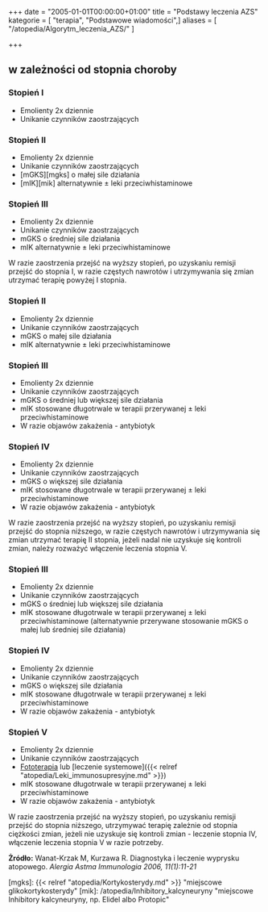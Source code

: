 +++
date = "2005-01-01T00:00:00+01:00"
title = "Podstawy leczenia AZS"
kategorie = [ "terapia", "Podstawowe wiadomości",]
aliases = [ "/atopedia/Algorytm_leczenia_AZS/" ]

+++

## w zależności od stopnia choroby

### Stopień I

-   Emolienty 2x dziennie
-   Unikanie czynników zaostrzających

### Stopień II

- Emolienty 2x dziennie
- Unikanie czynników zaostrzających
- [mGKS][mgks] o małej sile działania
- [mIK][mik] alternatywnie ± leki przeciwhistaminowe

### Stopień III

- Emolienty 2x dziennie
- Unikanie czynników zaostrzających
- mGKS o średniej sile działania
- mIK alternatywnie ± leki przeciwhistaminowe


W razie zaostrzenia przejść na wyższy stopień, po uzyskaniu remisji przejść do
stopnia I, w razie częstych nawrotów i utrzymywania się zmian utrzymać terapię
powyżej I stopnia.


### Stopień II

- Emolienty 2x dziennie
- Unikanie czynników zaostrzających
- mGKS o małej sile działania
- mIK alternatywnie ± leki przeciwhistaminowe

### Stopień III

- Emolienty 2x dziennie
- Unikanie czynników zaostrzających
- mGKS o średniej lub większej sile działania
- mIK stosowane długotrwale w terapii przerywanej ± leki przeciwhistaminowe
- W razie objawów zakażenia - antybiotyk

### Stopień IV

- Emolienty 2x dziennie
- Unikanie czynników zaostrzających
- mGKS o większej sile działania
- mIK stosowane długotrwale w terapii przerywanej ± leki przeciwhistaminowe
- W razie objawów zakażenia - antybiotyk

W razie zaostrzenia przejść na wyższy stopień, po uzyskaniu remisji przejść do stopnia niższego, w razie częstych nawrotów i utrzymywania się zmian utrzymać terapię II stopnia, jeżeli nadal nie uzyskuje się kontroli zmian, należy rozważyć włączenie leczenia stopnia V.

### Stopień III

- Emolienty 2x dziennie
- Unikanie czynników zaostrzających
- mGKS o średniej lub większej sile działania
- mIK stosowane długotrwale w terapii przerywanej ± leki przeciwhistaminowe (alternatywnie przerywane stosowanie mGKS o małej lub średniej sile działania)

### Stopień IV

- Emolienty 2x dziennie
- Unikanie czynników zaostrzających
- mGKS o większej sile działania
- mIK stosowane długotrwale w terapii przerywanej ± leki przeciwhistaminowe
- W razie objawów zakażenia - antybiotyk

### Stopień V

- Emolienty 2x dziennie
- Unikanie czynników zaostrzających
- [Fototerapia](/atopedia/Fototerapia "wikilink") lub [leczenie systemowe]({{< relref "atopedia/Leki_immunosupresyjne.md" >}})
- mIK stosowane długotrwale w terapii przerywanej ± leki przeciwhistaminowe
- W razie objawów zakażenia - antybiotyk

W razie zaostrzenia przejść na wyższy stopień, po uzyskaniu remisji przejść do
stopnia niższego, utrzymywać terapię zależnie od stopnia ciężkości zmian, jeżeli
nie uzyskuje się kontroli zmian - leczenie stopnia IV, włączenie leczenia
stopnia V w razie potrzeby.


**Żródło:** Wanat-Krzak M, Kurzawa R. Diagnostyka i leczenie wyprysku atopowego.
*Alergia Astma Immunologia 2006, 11(1):11-21*

[mgks]: {{< relref "atopedia/Kortykosterydy.md" >}} "miejscowe glikokortykosterydy"
[mik]: /atopedia/Inhibitory_kalcyneuryny "miejscowe Inhibitory kalcyneuryny, np. Elidel albo Protopic"
